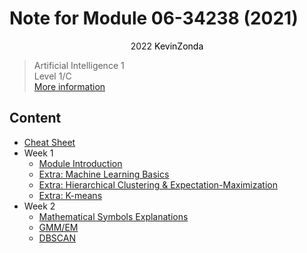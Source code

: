 # Note for Module 06-34238 (2021)

<center>
<span>2022</span>
<a style="text-decoration:none; color: black;" href="https://github.com/KevinZonda">KevinZonda</a>
</center>


> Artificial Intelligence 1  
> Level 1/C  
> [More information](https://www.cs.bham.ac.uk/internal/modules/2021/06-34238/)

## Content

- [Cheat Sheet](CheatSheet.md)
- Week 1
  - [Module Introduction](note/Week1.md)
  - [Extra: Machine Learning Basics](note/Week1-Extra-MLB.md)
  - [Extra: Hierarchical Clustering & Expectation-Maximization](note/Week1-Extra-HCEM.md)
  - [Extra: K-means](note/Week1-Extra-KM.md)
- Week 2
  - [Mathematical Symbols Explanations](note/Week2-MSE.md)
  - [GMM/EM](note/Week2-GMMEM.md)
  - [DBSCAN](note/Week2-DBSCAN.md)
